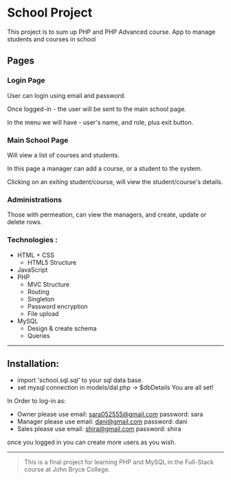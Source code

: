 # School Project

This project is to sum up PHP and PHP Advanced course. 
App to manage students and courses in school

## Pages

### Login Page
User can login using email and password.

Once logged-in - the user will be sent to the main school page.

In the menu we will have - user's name, and role, plus exit button.


### Main School Page
Will view a list of courses and students.

In this page a manager can add a course, or a student to the system.

Clicking on an exiting student/course, will view the student/course's details.

### Administrations
Those with permeation, can view the managers, and create, update or delete rows.


### Technologies :

- HTML + CSS
    - HTML5 Structure
- JavaScript
- PHP
    - MVC Structure
    - Routing
    - Singleton
    - Password encryption
    - File upload
- MySQL
    - Design & create schema
    - Queries


---

## Installation:

- import 'school.sql.sql' to your sql data base.
- set mysql connection in models/dal.php -> $dbDetails
You are all set!

In Order to log-in as:
- Owner please use email: sara052555@gmail.com  password: sara
- Manager please use email: dani@gmail.com  password: dani
- Sales please use email: shira@gmail.com  password: shira

once you logged in you can create more users as you wish.

---

> This is a final project for learning PHP and MySQL in the Full-Stack course at John Bryce College.

